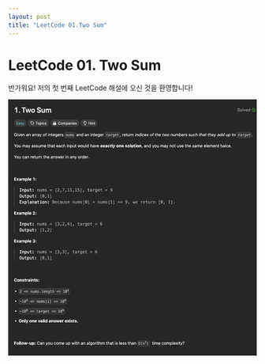 ```yaml
---
layout: post
title: "LeetCode 01.Two Sum"
---
```


# LeetCode 01. Two Sum

반가워요! 저의 첫 번째 LeetCode 해설에 오신 것을 환영합니다!

![1722836010990](images/2024-08-05-LeetCode/1722836010990.png)
